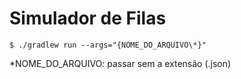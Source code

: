 # Simulador de Filas

`$ ./gradlew run --args="{NOME_DO_ARQUIVO\*}"`

\*NOME_DO_ARQUIVO: passar sem a extensão (.json)
